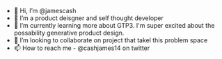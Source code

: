 - 👋 Hi, I’m @jamescash
- 👀 I’m a product deisgner and self thought developer  
- 🌱 I’m currently learning more about GTP3. I'm super excited about the possability generative product design. 
- 💞️ I’m looking to collaborate on project that takel this problem space 
- 📫 How to reach me - @cashjames14 on twitter 

<!---
jamescash/jamescash is a ✨ special ✨ repository because its `README.md` (this file) appears on your GitHub profile.
You can click the Preview link to take a look at your changes.
--->
